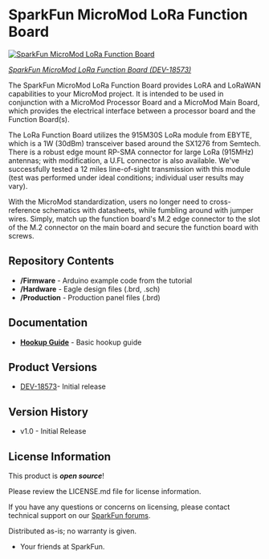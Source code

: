 SparkFun MicroMod LoRa Function Board
========================================

[![SparkFun MicroMod LoRa Function Board](https://cdn.sparkfun.com/assets/parts/1/8/0/4/0/18573-SparkFun_MicroMod_LoRa_Function_Board-01.jpg)](https://www.sparkfun.com/products/18573)

[*SparkFun MicroMod LoRa Function Board (DEV-18573)*](https://www.sparkfun.com/products/18573)

The SparkFun MicroMod LoRa Function Board provides LoRA and LoRaWAN capabilities to your MicroMod project. It is intended to be used in conjunction with a MicroMod Processor Board and a MicroMod Main Board, which provides the electrical interface between a processor board and the Function Board(s).

The LoRa Function Board utilizes the 915M30S LoRa module from EBYTE, which is a 1W (30dBm) transceiver based around the SX1276 from Semtech. There is a robust edge mount RP-SMA connector for large LoRa (915MHz) antennas; with modification, a U.FL connector is also available. We've successfully tested a 12 miles line-of-sight transmission with this module (test was performed under ideal conditions; individual user results may vary).

With the MicroMod standardization, users no longer need to cross-reference schematics with datasheets, while fumbling around with jumper wires. Simply, match up the function board's M.2 edge connector to the slot of the M.2 connector on the main board and secure the function board with screws.


Repository Contents
-------------------

* **/Firmware** - Arduino example code from the tutorial
* **/Hardware** - Eagle design files (.brd, .sch)
* **/Production** - Production panel files (.brd)

Documentation
--------------

* **[Hookup Guide](https://learn.sparkfun.com/tutorials/1996)** - Basic hookup guide


Product Versions
----------------

* [DEV-18573](https://www.sparkfun.com/products/18573)- Initial release


Version History
---------------

* v1.0 - Initial Release


License Information
-------------------

This product is _**open source**_! 

Please review the LICENSE.md file for license information. 

If you have any questions or concerns on licensing, please contact technical support on our [SparkFun forums](https://forum.sparkfun.com/viewforum.php?f=152).

Distributed as-is; no warranty is given.

- Your friends at SparkFun.

_<COLLABORATION CREDIT>_
